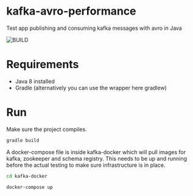 # kafka-avro-performance
Test app publishing and consuming kafka messages with avro in Java

![BUILD](https://github.com/github/docs/actions/workflows/gradle-test.yml/badge.svg)

# Requirements 
- Java 8 installed
- Gradle (alternatively you can use the wrapper here gradlew)

# Run
Make sure the project compiles.

```sh
gradle build
```

A docker-compose file is inside kafka-docker which will pull images for kafka, zookeeper and schema registry. This needs to be up and running before the actual testing to make sure infrastructure is in place.

```sh
cd kafka-docker

docker-compose up
```
